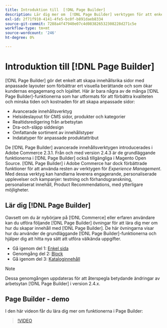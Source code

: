 ```yaml
---
title: Introduktion till  [!DNL Page Builder]
description: Lär dig mer om  [!DNL Page Builder] verktygen för att enkelt skapa innehåll i Adobe Commerce och Magento Open Source.
exl-id: 2f71f910-4141-4fe5-bc0f-b891daeb8334
source-git-commit: 7288a4f47940e07c4d083826532308228d271c5e
workflow-type: tm+mt
source-wordcount: '246'
ht-degree: 0%

---
```


# Introduktion till [!DNL Page Builder]

[!DNL Page Builder] gör det enkelt att skapa innehållsrika sidor med anpassade layouter som förbättrar ert visuella berättande och som ökar kundernas engagemang och lojalitet. Här är bara några av de många [!DNL Page Builder]-funktionerna som har utformats för att förbättra kvaliteten och minska tiden och kostnaden för att skapa anpassade sidor:

- Avancerade innehållsverktyg
- Helsideslayout för CMS sidor, produkter och kategorier
- Realtidsredigering från arbetsytan
- Dra-och-släpp siddesign
- Omfattande sortiment av innehållstyper
- Indatatyper för anpassade produktattribut

De [!DNL Page Builder] avancerade innehållsverktygen introducerades i Adobe Commerce 2.3.1. Från och med version 2.4.3 är de grundläggande funktionerna i [!DNL Page Builder] också tillgängliga i Magento Open Source. [!DNL Page Builder] i Adobe Commerce har dock förbättrade funktioner för att använda resten av verktygen för _Experience Management_. Med dessa verktyg kan handlarna leverera engagerande, personaliserade upplevelser och kampanjer: testning och förhandsgranskning, personaliserat innehåll, Product Recommendations, med ytterligare möjligheter.

## Lär dig [!DNL Page Builder]

Oavsett om du är nybörjare på [!DNL Commerce] eller erfaren användare kan du utföra följande [!DNL Page Builder] övningar för att lära dig mer om hur du skapar innehåll med [!DNL Page Builder]. De här övningarna visar hur du använder de grundläggande [!DNL Page Builder]-funktionerna och hjälper dig att hitta nya sätt att utföra välkända uppgifter.

- Gå igenom del 1: [Enkel sida](1-simple-page.md)
- Genomgång del 2: [Block](2-blocks.md)
- Gå igenom del 3: [Kataloginnehåll](3-catalog-content.md)

>[!NOTE]
>
>Dessa genomgången uppdateras för att återspegla betydande ändringar av arbetsytan [!DNL Page Builder] i version 2.4.x.

## Page Builder - demo

I den här videon får du lära dig mer om funktionerna i Page Builder:

>[!VIDEO](https://video.tv.adobe.com/v/3447895?quality=12&learn=on&captions=swe)
